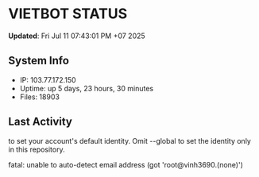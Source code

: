 # VIETBOT STATUS
**Updated**: Fri Jul 11 07:43:01 PM +07 2025

## System Info
- IP: 103.77.172.150
- Uptime: up 5 days, 23 hours, 30 minutes
- Files: 18903

## Last Activity

to set your account's default identity.
Omit --global to set the identity only in this repository.

fatal: unable to auto-detect email address (got 'root@vinh3690.(none)')
